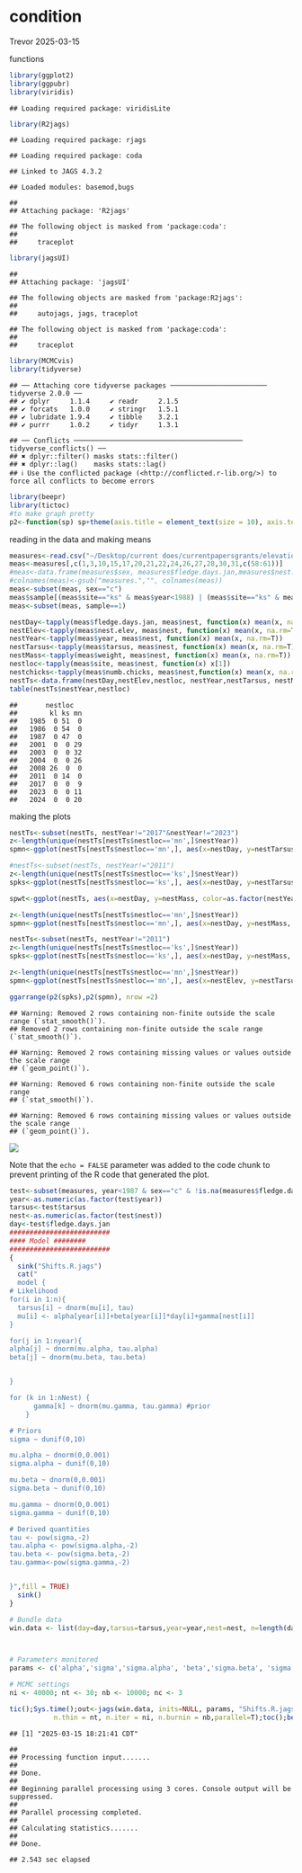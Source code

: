 condition
================
Trevor
2025-03-15

functions

``` r
library(ggplot2)
library(ggpubr)
library(viridis)
```

    ## Loading required package: viridisLite

``` r
library(R2jags)
```

    ## Loading required package: rjags

    ## Loading required package: coda

    ## Linked to JAGS 4.3.2

    ## Loaded modules: basemod,bugs

    ## 
    ## Attaching package: 'R2jags'

    ## The following object is masked from 'package:coda':
    ## 
    ##     traceplot

``` r
library(jagsUI)
```

    ## 
    ## Attaching package: 'jagsUI'

    ## The following objects are masked from 'package:R2jags':
    ## 
    ##     autojags, jags, traceplot

    ## The following object is masked from 'package:coda':
    ## 
    ##     traceplot

``` r
library(MCMCvis)
library(tidyverse)
```

    ## ── Attaching core tidyverse packages ──────────────────────── tidyverse 2.0.0 ──
    ## ✔ dplyr     1.1.4     ✔ readr     2.1.5
    ## ✔ forcats   1.0.0     ✔ stringr   1.5.1
    ## ✔ lubridate 1.9.4     ✔ tibble    3.2.1
    ## ✔ purrr     1.0.2     ✔ tidyr     1.3.1

    ## ── Conflicts ────────────────────────────────────────── tidyverse_conflicts() ──
    ## ✖ dplyr::filter() masks stats::filter()
    ## ✖ dplyr::lag()    masks stats::lag()
    ## ℹ Use the conflicted package (<http://conflicted.r-lib.org/>) to force all conflicts to become errors

``` r
library(beepr)
library(tictoc)
#to make graph pretty
p2<-function(sp) sp+theme(axis.title = element_text(size = 10), axis.text = element_text(size = 10), panel.grid.major = element_blank(), panel.grid.minor = element_blank(), panel.background = element_rect(fill="white"), axis.line = element_line(colour = "black"))
```

reading in the data and making means

``` r
measures<-read.csv("~/Desktop/current does/currentpapersgrants/elevationPaper2024/combineddatafiles/humeimeasures.csv")
meas<-measures[,c(1,3,10,15,17,20,21,22,24,26,27,28,30,31,c(58:61))]
#meas<-data.frame(measures$sex, measures$fledge.days.jan,measures$nest.elev,measures$year, measures$weight,measures$tarsus, measures$site)
#colnames(meas)<-gsub("measures.","", colnames(meas))
meas<-subset(meas, sex=="c")
meas$sample[(meas$site=="ks" & meas$year<1988) | (meas$site=="ks" & meas$year==2011) | (meas$site=="kl" & meas$year==2008) | (meas$site=="mn" & meas$year>2000 & meas$year<2005) |(meas$site=="mn" & meas$year>2022)| (meas$site=="mn" & meas$year==2017)]<-1
meas<-subset(meas, sample==1)

nestDay<-tapply(meas$fledge.days.jan, meas$nest, function(x) mean(x, na.rm=T))
nestElev<-tapply(meas$nest.elev, meas$nest, function(x) mean(x, na.rm=T))
nestYear<-tapply(meas$year, meas$nest, function(x) mean(x, na.rm=T))
nestTarsus<-tapply(meas$tarsus, meas$nest, function(x) mean(x, na.rm=T))
nestMass<-tapply(meas$weight, meas$nest, function(x) mean(x, na.rm=T))
nestloc<-tapply(meas$site, meas$nest, function(x) x[1])
nestchicks<-tapply(meas$numb.chicks, meas$nest,function(x) mean(x, na.rm=T))
nestTs<-data.frame(nestDay,nestElev,nestloc, nestYear,nestTarsus, nestMass, nestchicks)
table(nestTs$nestYear,nestloc)
```

    ##       nestloc
    ##        kl ks mn
    ##   1985  0 51  0
    ##   1986  0 54  0
    ##   1987  0 47  0
    ##   2001  0  0 29
    ##   2003  0  0 32
    ##   2004  0  0 26
    ##   2008 26  0  0
    ##   2011  0 14  0
    ##   2017  0  0  9
    ##   2023  0  0 11
    ##   2024  0  0 20

making the plots

``` r
nestTs<-subset(nestTs, nestYear!="2017"&nestYear!="2023")
z<-length(unique(nestTs[nestTs$nestloc=='mn',]$nestYear))
spmn<-ggplot(nestTs[nestTs$nestloc=='mn',], aes(x=nestDay, y=nestTarsus, color=as.factor(nestYear)))+geom_point(cex=1)+geom_smooth(method='lm', formula= y~x, se = F, lwd=1)+scale_color_manual(values=viridis(z)) + ylim(15,19) + xlim(150, 210)+ ylab("Mean tarsus length, mm.")+ xlab("Banding date")

#nestTs<-subset(nestTs, nestYear!="2011")
z<-length(unique(nestTs[nestTs$nestloc=='ks',]$nestYear))
spks<-ggplot(nestTs[nestTs$nestloc=='ks',], aes(x=nestDay, y=nestTarsus, color=as.factor(nestYear)))+geom_point(cex=1)+geom_smooth(method='lm', formula= y~x, se = F, lwd=1)+scale_color_manual(values=viridis(z)) + ylim(15,19)+ xlim(150, 210)+ ylab("Mean tarsus length, mm.")+ xlab("Banding date")

spwt<-ggplot(nestTs, aes(x=nestDay, y=nestMass, color=as.factor(nestYear)))+geom_point(cex=1)+geom_smooth(method='lm', formula= y~x, se = F, lwd=1)+scale_color_manual(values=viridis(z)) + ylim(15,19) + xlim(150, 210)+ ylab("Mass, g.")+ xlab("Banding date")

z<-length(unique(nestTs[nestTs$nestloc=='mn',]$nestYear))
spmn<-ggplot(nestTs[nestTs$nestloc=='mn',], aes(x=nestDay, y=nestMass, color=as.factor(nestYear)))+geom_point(cex=1)+geom_smooth(method='lm', formula= y~x, se = F, lwd=1)+scale_color_manual(values=viridis(z)) + xlim(150, 210)+ ylab("Mass, g.")+ xlab("Banding date")

nestTs<-subset(nestTs, nestYear!="2011")
z<-length(unique(nestTs[nestTs$nestloc=='ks',]$nestYear))
spks<-ggplot(nestTs[nestTs$nestloc=='ks',], aes(x=nestDay, y=nestMass, color=as.factor(nestYear)))+geom_point(cex=1)+geom_smooth(method='lm', formula= y~x, se = F, lwd=1)+geom_smooth(method='lm', formula= y~x, se = F, lwd=1)+scale_color_manual(values=viridis(z)) + xlim(150, 210)+ ylab("Mass,g.")+ xlab("Banding date")

z<-length(unique(nestTs[nestTs$nestloc=='mn',]$nestYear))
spmn<-ggplot(nestTs[nestTs$nestloc=='mn',], aes(x=nestElev, y=nestTarsus, color=as.factor(nestYear)))+geom_point(cex=1)+geom_smooth(method='lm', formula= y~x, se = F, lwd=1)+scale_color_manual(values=viridis(z))+ ylim(c(15,19))+ylab("Tarsus length, mm.")+ xlab("Elevation, m.")

ggarrange(p2(spks),p2(spmn), nrow =2)
```

    ## Warning: Removed 2 rows containing non-finite outside the scale range (`stat_smooth()`).
    ## Removed 2 rows containing non-finite outside the scale range (`stat_smooth()`).

    ## Warning: Removed 2 rows containing missing values or values outside the scale range
    ## (`geom_point()`).

    ## Warning: Removed 6 rows containing non-finite outside the scale range
    ## (`stat_smooth()`).

    ## Warning: Removed 6 rows containing missing values or values outside the scale range
    ## (`geom_point()`).

![](condition_files/figure-gfm/plots-1.png)<!-- -->

Note that the `echo = FALSE` parameter was added to the code chunk to
prevent printing of the R code that generated the plot.

``` r
test<-subset(measures, year<1987 & sex=="c" & !is.na(measures$fledge.days.jan))
year<-as.numeric(as.factor(test$year))
tarsus<-test$tarsus
nest<-as.numeric(as.factor(test$nest))
day<-test$fledge.days.jan
#########################
#### Model ########
#########################
{
  sink("Shifts.R.jags")
  cat("
  model {
# Likelihood
for(i in 1:n){
  tarsus[i] ~ dnorm(mu[i], tau)
  mu[i] <- alpha[year[i]]+beta[year[i]]*day[i]+gamma[nest[i]]
}

for(j in 1:nyear){
alpha[j] ~ dnorm(mu.alpha, tau.alpha)
beta[j] ~ dnorm(mu.beta, tau.beta)


}

for (k in 1:nNest) {
      gamma[k] ~ dnorm(mu.gamma, tau.gamma) #prior
    }

# Priors
sigma ~ dunif(0,10)

mu.alpha ~ dnorm(0,0.001)
sigma.alpha ~ dunif(0,10)

mu.beta ~ dnorm(0,0.001)
sigma.beta ~ dunif(0,10)

mu.gamma ~ dnorm(0,0.001)
sigma.gamma ~ dunif(0,10)

# Derived quantities
tau <- pow(sigma,-2)
tau.alpha <- pow(sigma.alpha,-2)
tau.beta <- pow(sigma.beta,-2)
tau.gamma<-pow(sigma.gamma,-2)


}",fill = TRUE)
  sink()
} 

# Bundle data
win.data <- list(day=day,tarsus=tarsus,year=year,nest=nest, n=length(day),nyear=length(unique(test$year)), nNest=length(unique(nest)))



# Parameters monitored
params <- c('alpha','sigma','sigma.alpha', 'beta','sigma.beta', 'sigma.gamma')

# MCMC settings
ni <- 40000; nt <- 30; nb <- 10000; nc <- 3

tic();Sys.time();out<-jags(win.data, inits=NULL, params, "Shifts.R.jags", n.chains = nc,
           n.thin = nt, n.iter = ni, n.burnin = nb,parallel=T);toc();beep(2)
```

    ## [1] "2025-03-15 18:21:41 CDT"

    ## 
    ## Processing function input....... 
    ## 
    ## Done. 
    ##  
    ## Beginning parallel processing using 3 cores. Console output will be suppressed.
    ## 
    ## Parallel processing completed.
    ## 
    ## Calculating statistics....... 
    ## 
    ## Done.

    ## 2.543 sec elapsed
